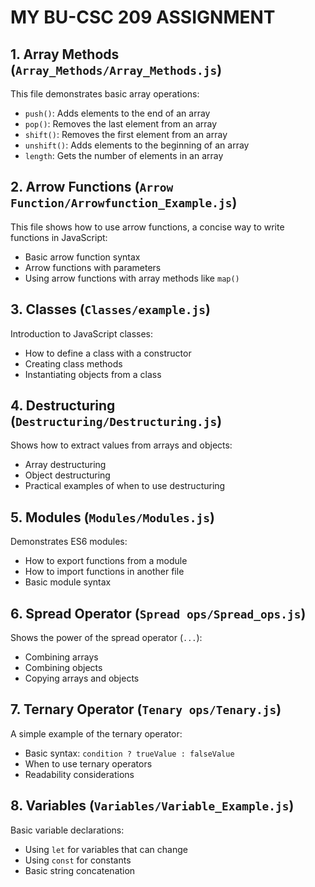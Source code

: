 # MY BU-CSC 209 ASSIGNMENT

## 1. Array Methods (`Array_Methods/Array_Methods.js`)
This file demonstrates basic array operations:
- `push()`: Adds elements to the end of an array
- `pop()`: Removes the last element from an array
- `shift()`: Removes the first element from an array
- `unshift()`: Adds elements to the beginning of an array
- `length`: Gets the number of elements in an array

## 2. Arrow Functions (`Arrow Function/Arrowfunction_Example.js`)
This file shows how to use arrow functions, a concise way to write functions in JavaScript:
- Basic arrow function syntax
- Arrow functions with parameters
- Using arrow functions with array methods like `map()`

## 3. Classes (`Classes/example.js`)
Introduction to JavaScript classes:
- How to define a class with a constructor
- Creating class methods
- Instantiating objects from a class

## 4. Destructuring (`Destructuring/Destructuring.js`)
Shows how to extract values from arrays and objects:
- Array destructuring
- Object destructuring
- Practical examples of when to use destructuring

## 5. Modules (`Modules/Modules.js`)
Demonstrates ES6 modules:
- How to export functions from a module
- How to import functions in another file
- Basic module syntax

## 6. Spread Operator (`Spread ops/Spread_ops.js`)
Shows the power of the spread operator (`...`):
- Combining arrays
- Combining objects
- Copying arrays and objects

## 7. Ternary Operator (`Tenary ops/Tenary.js`)
A simple example of the ternary operator:
- Basic syntax: `condition ? trueValue : falseValue`
- When to use ternary operators
- Readability considerations

## 8. Variables (`Variables/Variable_Example.js`)
Basic variable declarations:
- Using `let` for variables that can change
- Using `const` for constants
- Basic string concatenation


